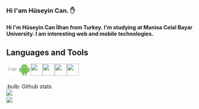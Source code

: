 ### Hi  I'am Hüseyin  Can. :hand:

#### Hi I'm Hüseyin Can İlhan from Turkey. I'm studying  at Manisa Celal Bayar University. I am interesting web and  mobile technologies.


## Languages and Tools



<img align="left" height="32" width="32"  style="display:block;" src="https://raw.githubusercontent.com/github/explore/80688e429a7d4ef2fca1e82350fe8e3517d3494d/topics/java/java.png" />
    
<img align="left" height="32" width="32" src="https://raw.githubusercontent.com/github/explore/80688e429a7d4ef2fca1e82350fe8e3517d3494d/topics/android/android.png" />
<img align="left" height="32" width="32" src="https://upload.wikimedia.org/wikipedia/commons/thumb/9/9a/Visual_Studio_Code_1.35_icon.svg/2048px-Visual_Studio_Code_1.35_icon.svg.png" />

<img align="left" height="32" width="32" src="https://encrypted-tbn0.gstatic.com/images?q=tbn:ANd9GcRFD9ZZnPjLBTF8ggPvWD9FT5b9rRvyeTTB1A&usqp=CAU" />

<img  align="left" height="32" width="32" src="https://upload.wikimedia.org/wikipedia/commons/thumb/e/ee/.NET_Core_Logo.svg/2048px-.NET_Core_Logo.svg.png" />

<img  height="32" width="32" src="https://upload.wikimedia.org/wikipedia/commons/thumb/9/9c/IntelliJ_IDEA_Icon.svg/1024px-IntelliJ_IDEA_Icon.svg.png" />
<br/>
<br/>






<summary>:bulb: Github stats</summary>
<img  src="https://github-readme-stats.vercel.app/api?username=Canlhan&show_icons=true&theme=radical">

<br>
<img src="https://github-readme-stats.vercel.app/api/top-langs/?username=Canlhan&layout=compact">

